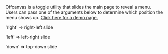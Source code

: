 Offcanvas is a toggle utility that slides the main page to reveal a menu. Users can pass one of the arguments below to determine which position the menu shows up. [Click here for a demo page.](offcanvas-demo)

 'right' => right-left slide


 'left' => left-right slide


 'down' => top-down slide
